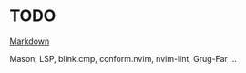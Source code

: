 # TODO

[Markdown](./lua/plugins/markdown.lua)

Mason, LSP, blink.cmp, conform.nvim, nvim-lint, Grug-Far ...